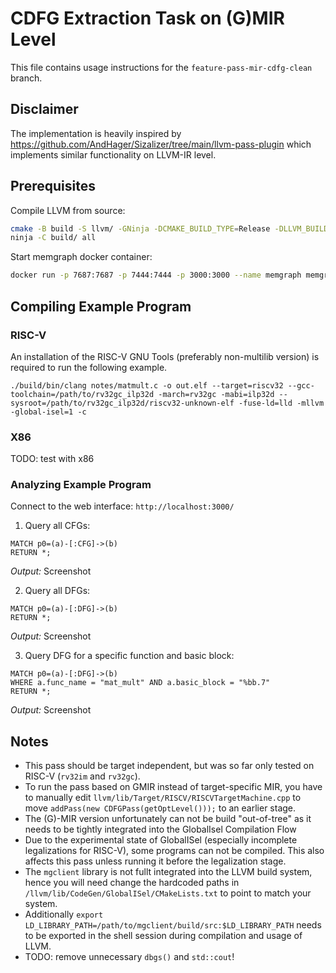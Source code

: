 # CDFG Extraction Task on (G)MIR Level

This file contains usage instructions for the `feature-pass-mir-cdfg-clean` branch.

## Disclaimer

The implementation is heavily inspired by https://github.com/AndHager/Sizalizer/tree/main/llvm-pass-plugin which implements similar functionality on LLVM-IR level.


## Prerequisites

Compile LLVM from source:

```sh
cmake -B build -S llvm/ -GNinja -DCMAKE_BUILD_TYPE=Release -DLLVM_BUILD_TOOLS=ON LLVM_ENABLE_ASSERTIONS=ON -DLLVM_OPTIMIZED_TABLEGEN=ON -DLLVM_ENABLE_PROJECTS=clang;lld -DLLVM_TARGETS_TO_BUILD=X86;RISCV
ninja -C build/ all
```

Start memgraph docker container:

```sh
docker run -p 7687:7687 -p 7444:7444 -p 3000:3000 --name memgraph memgraph/memgraph-platform
```


## Compiling Example Program

### RISC-V

An installation of the RISC-V GNU Tools (preferably non-multilib version) is required to run the following example.

```
./build/bin/clang notes/matmult.c -o out.elf --target=riscv32 --gcc-toolchain=/path/to/rv32gc_ilp32d -march=rv32gc -mabi=ilp32d --sysroot=/path/to/rv32gc_ilp32d/riscv32-unknown-elf -fuse-ld=lld -mllvm -global-isel=1 -c
```

### X86

TODO: test with x86

### Analyzing Example Program

Connect to the web interface: `http://localhost:3000/`

1. Query all CFGs:

```
MATCH p0=(a)-[:CFG]->(b)
RETURN *;
```

*Output:* Screenshot

2. Query all DFGs:

```
MATCH p0=(a)-[:DFG]->(b)
RETURN *;
```

*Output:* Screenshot

3. Query DFG for a specific function and basic block:

```
MATCH p0=(a)-[:DFG]->(b)
WHERE a.func_name = "mat_mult" AND a.basic_block = "%bb.7"
RETURN *;
```

*Output:* Screenshot


## Notes
- This pass should be target independent, but was so far only tested on RISC-V (`rv32im` and `rv32gc`).
- To run the pass based on GMIR instead of target-specific MIR, you have to manually edit `llvm/lib/Target/RISCV/RISCVTargetMachine.cpp` to move `addPass(new CDFGPass(getOptLevel()));` to an earlier stage.
- The (G)-MIR version unfortunately can not be build "out-of-tree" as it needs to be tightly integrated into the GlobalIsel Compilation Flow
- Due to the experimental state of GlobalISel (especially incomplete legalizations for RISC-V), some programs can not be compiled. This also affects this pass unless running it before the legalization stage.
- The `mgclient` library is not fullt integrated into the LLVM build system, hence you will need change the hardcoded paths in `/llvm/lib/CodeGen/GlobalISel/CMakeLists.txt` to point to match your system.
- Additionally `export LD_LIBRARY_PATH=/path/to/mgclient/build/src:$LD_LIBRARY_PATH` needs to be exported in the shell session during compilation and usage of LLVM.
- TODO: remove unnecessary `dbgs()` and `std::cout`!
